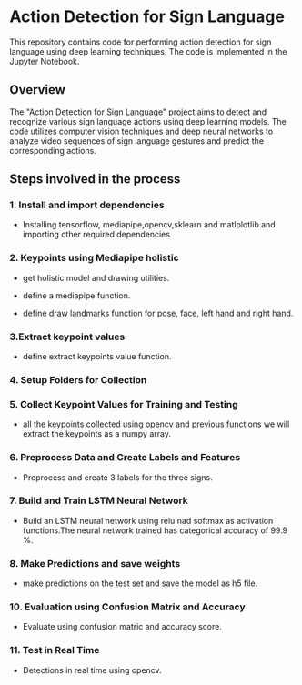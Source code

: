 # Action Detection for Sign Language
This repository contains code for performing action detection for sign language using deep learning techniques. The code is implemented in the Jupyter Notebook.

## Overview
The "Action Detection for Sign Language" project aims to detect and recognize various sign language actions using deep learning models. The code utilizes computer vision techniques and deep neural networks to analyze video sequences of sign language gestures and predict the corresponding actions.


## Steps involved in the process

### 1. Install and import dependencies
- Installing tensorflow, mediapipe,opencv,sklearn and matlplotlib and importing other required dependencies

### 2. Keypoints using Mediapipe holistic
- get holistic model and drawing utilities.

- define a mediapipe function.

- define draw landmarks function for pose, face, left hand and right hand.

### 3.Extract keypoint values
- define extract keypoints value function.

### 4. Setup Folders for Collection

### 5. Collect Keypoint Values for Training and Testing
- all the keypoints collected using opencv and previous functions we will extract the keypoints as a numpy array.

### 6. Preprocess Data and Create Labels and Features
- Preprocess and create 3 labels for the three signs.

### 7. Build and Train LSTM Neural Network

- Build an LSTM neural network using relu nad softmax as activation functions.The neural network trained has categorical accuracy of 99.9 %.

### 8. Make Predictions and save weights
- make predictions on the test set and save the model as h5 file.

### 10. Evaluation using Confusion Matrix and Accuracy
- Evaluate using confusion matric and accuracy score.

### 11. Test in Real Time
- Detections in real time using opencv.
